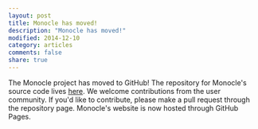 ```yaml
---
layout: post
title: Monocle has moved!
description: "Monocle has moved!"
modified: 2014-12-10
category: articles
comments: false
share: true
---
```


The Monocle project has moved to GitHub!  The repository for Monocle's source code lives [here](https://github.com/cole-trapnell-lab/monocle-release).  We welcome contributions from the user community. If you'd like to contribute, please make a pull request through the repository page. Monocle's website is now hosted through GitHub Pages.
